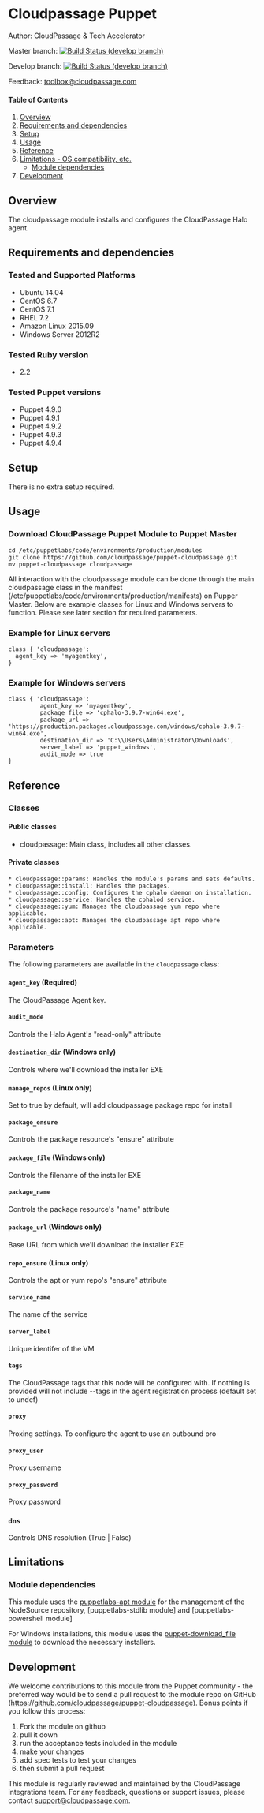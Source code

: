 # Cloudpassage Puppet

Author: CloudPassage & Tech Accelerator

Master branch: [![Build Status (develop branch)](https://travis-ci.org/cloudpassage/puppet-cloudpassage.svg?branch=master)](https://travis-ci.org/cloudpassage/puppet-cloudpassage/)

Develop branch: [![Build Status (develop branch)](https://travis-ci.org/cloudpassage/puppet-cloudpassage.svg?branch=develop)](https://travis-ci.org/cloudpassage/puppet-cloudpassage/)

Feedback: toolbox@cloudpassage.com
#### Table of Contents

1. [Overview](#overview)
1. [Requirements and dependencies](#requirements)
1. [Setup](#setup)
1. [Usage](#usage)
1. [Reference](#reference)
1. [Limitations - OS compatibility, etc.](#limitations)
    * [Module dependencies](#module-dependencies)
1. [Development](#development)

## Overview

The cloudpassage module installs and configures the CloudPassage Halo agent.

## Requirements and dependencies
### Tested and Supported Platforms

 - Ubuntu 14.04
 - CentOS 6.7
 - CentOS 7.1
 - RHEL 7.2
 - Amazon Linux 2015.09
 - Windows Server 2012R2

### Tested Ruby version
 
 - 2.2
 
### Tested Puppet versions

 - Puppet 4.9.0 
 - Puppet 4.9.1 
 - Puppet 4.9.2 
 - Puppet 4.9.3 
 - Puppet 4.9.4

## Setup

There is no extra setup required.

## Usage

### Download CloudPassage Puppet Module to Puppet Master

```
cd /etc/puppetlabs/code/environments/production/modules
git clone https://github.com/cloudpassage/puppet-cloudpassage.git
mv puppet-cloudpassage cloudpassage 
```

All interaction with the cloudpassage module can be done through the main cloudpassage class in the manifest (/etc/puppetlabs/code/environments/production/manifests) on Pupper Master. Below are example classes for Linux and Windows servers to function. Please see later section for required parameters.

### Example for Linux servers

```
class { 'cloudpassage':
  agent_key => 'myagentkey',
}
```

### Example for Windows servers


```
class { 'cloudpassage':
         agent_key => 'myagentkey',
         package_file => 'cphalo-3.9.7-win64.exe',
         package_url => 'https://production.packages.cloudpassage.com/windows/cphalo-3.9.7-win64.exe',
         destination_dir => 'C:\\Users\Administrator\Downloads',
         server_label => 'puppet_windows',
         audit_mode => true
}
```

## Reference

### Classes

#### Public classes

* cloudpassage: Main class, includes all other classes.

#### Private classes

```
* cloudpassage::params: Handles the module's params and sets defaults.
* cloudpassage::install: Handles the packages.
* cloudpassage::config: Configures the cphalo daemon on installation.
* cloudpassage::service: Handles the cphalod service.
* cloudpassage::yum: Manages the cloudpassage yum repo where applicable.
* cloudpassage::apt: Manages the cloudpassage apt repo where applicable.
```

### Parameters

The following parameters are available in the `cloudpassage` class:

#### `agent_key` (Required)

The CloudPassage Agent key.

#### `audit_mode`

Controls the Halo Agent's "read-only" attribute

#### `destination_dir` (Windows only)

Controls where we'll download the installer EXE

#### `manage_repos` (Linux only)

Set to true by default, will add cloudpassage package repo for install

#### `package_ensure`

Controls the package resource's "ensure" attribute

#### `package_file` (Windows only)

Controls the filename of the installer EXE

#### `package_name`

Controls the package resource's "name" attribute

#### `package_url` (Windows only)

Base URL from which we'll download the installer EXE

#### `repo_ensure` (Linux only)

Controls the apt or yum repo's "ensure" attribute

#### `service_name`

The name of the service

#### `server_label`

Unique identifer of the VM

#### `tags`

The CloudPassage tags that this node will be configured with. If nothing is provided
will not include --tags in the agent registration process (default set to undef)

#### `proxy`

Proxing settings. To configure the agent to use an outbound pro

#### `proxy_user`

Proxy username

#### `proxy_password`

Proxy password

### `dns`

Controls DNS resolution (True | False)

## Limitations

### Module dependencies

This module uses the [puppetlabs-apt module](https://forge.puppet.com/puppetlabs/apt) for the management of the NodeSource
repository, [puppetlabs-stdlib module] and [puppetlabs-powershell module]

For Windows installations, this module uses the [puppet-download_file module](https://forge.puppet.com/puppet/download_file) to download the necessary installers.

## Development

We welcome contributions to this module from the Puppet community - the preferred way would be to send a pull request to the module repo on GitHub (https://github.com/cloudpassage/puppet-cloudpassage). Bonus points if you follow this process: 

1. Fork the module on github
1. pull it down
1. run the acceptance tests included in the module
1. make your changes
1. add spec tests to test your changes
1. then submit a pull request

This module is regularly reviewed and maintained by the CloudPassage integrations team. For any feedback, questions or support issues, please contact support@cloudpassage.com.

<!---
#CPTAGS:community-unsupported automation deployment
#TBICON:images/ruby_icon.png
-->
